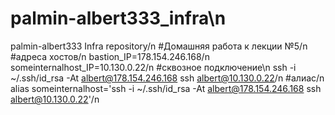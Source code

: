 # palmin-albert333_infra\n
palmin-albert333 Infra repository/n
#Домашняя работа к лекции №5/n
#адреса хостов/n
bastion_IP=178.154.246.168/n
someinternalhost_IP=10.130.0.22/n
#сквозное подключение\n
ssh -i ~/.ssh/id_rsa -At albert@178.154.246.168 ssh albert@10.130.0.22/n
#алиас/n
alias someinternalhost='ssh -i ~/.ssh/id_rsa -At albert@178.154.246.168 ssh albert@10.130.0.22'/n
